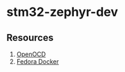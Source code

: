 # stm32-zephyr-dev

## Resources
1. [OpenOCD](https://openocd.org/)
2. [Fedora Docker](https://hub.docker.com/_/fedora)

